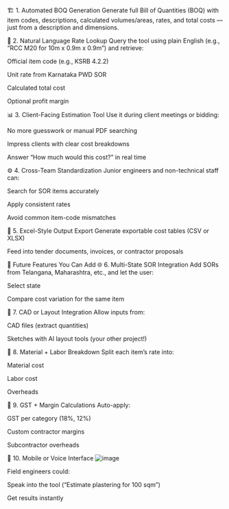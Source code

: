🏗️ 1. Automated BOQ Generation
Generate full Bill of Quantities (BOQ) with item codes, descriptions, calculated volumes/areas, rates, and total costs — just from a description and dimensions.

💬 2. Natural Language Rate Lookup
Query the tool using plain English (e.g., “RCC M20 for 10m x 0.9m x 0.9m”) and retrieve:

Official item code (e.g., KSRB 4.2.2)

Unit rate from Karnataka PWD SOR

Calculated total cost

Optional profit margin

📊 3. Client-Facing Estimation Tool
Use it during client meetings or bidding:

No more guesswork or manual PDF searching

Impress clients with clear cost breakdowns

Answer “How much would this cost?” in real time

⚙️ 4. Cross-Team Standardization
Junior engineers and non-technical staff can:

Search for SOR items accurately

Apply consistent rates

Avoid common item-code mismatches

🧾 5. Excel-Style Output Export
Generate exportable cost tables (CSV or XLSX)

Feed into tender documents, invoices, or contractor proposals

🔬 Future Features You Can Add
🌐 6. Multi-State SOR Integration
Add SORs from Telangana, Maharashtra, etc., and let the user:

Select state

Compare cost variation for the same item

📐 7. CAD or Layout Integration
Allow inputs from:

CAD files (extract quantities)

Sketches with AI layout tools (your other project!)

🧠 8. Material + Labor Breakdown
Split each item’s rate into:

Material cost

Labor cost

Overheads

🧾 9. GST + Margin Calculations
Auto-apply:

GST per category (18%, 12%)

Custom contractor margins

Subcontractor overheads

📱 10. Mobile or Voice Interface
![image](https://github.com/user-attachments/assets/b302e9de-aee7-4378-9cc9-105cd58cb1af)

Field engineers could:

Speak into the tool (“Estimate plastering for 100 sqm”)

Get results instantly

